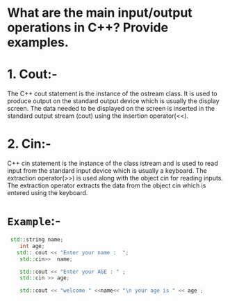 # What are the main input/output operations in C++? Provide examples. 

 # 1. Cout:-<n>
 </n>
    The C++ cout statement is the instance of the ostream class. It is used to produce output on the standard output device which is usually the display screen. The data needed to be displayed on the screen is inserted in the standard output stream (cout) using the insertion operator(<<).
<n></n>

 # 2. Cin:-<n>
 </n>
    C++ cin statement is the instance of the class istream and is used to read input from the standard input device which is usually a keyboard. The extraction operator(>>) is used along with the object cin for reading inputs. The extraction operator extracts the data from the object cin which is entered using the keyboard.
<n>
</n>

#  `Example`:-

```cpp
 std::string name;
    int age;
   std:: cout << "Enter your name :  ";
    std::cin>>  name;

    std::cout << "Enter your AGE : " ;
    std::cin >> age;

    std::cout << "welcome " <<name<< "\n your age is " << age ;

```
